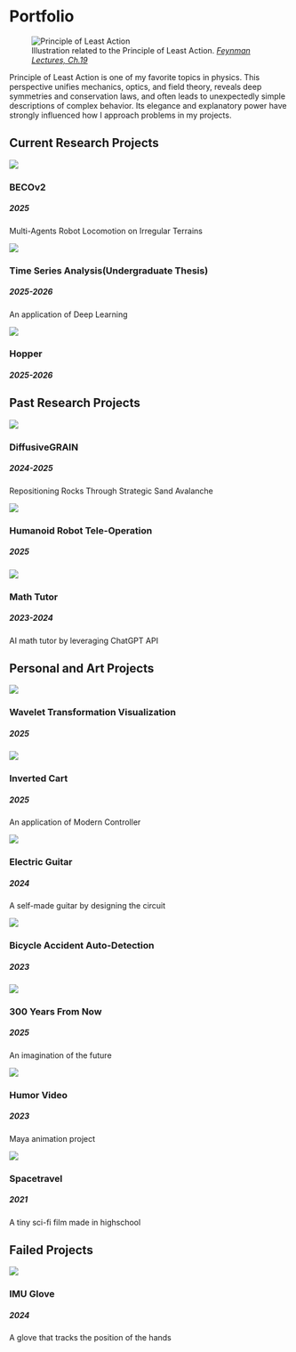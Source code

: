 # Portfolio

<figure class="portfolio-hero">
  <img src="../images/portfolio/least_action.jpg" alt="Principle of Least Action" loading="lazy" />
  <figcaption>
    Illustration related to the Principle of Least Action. <cite><a href="https://www.feynmanlectures.caltech.edu/II_19.html" target="_blank" rel="noopener">Feynman Lectures, Ch.19</a></cite>
  </figcaption>
</figure>

<p class="portfolio-desc">Principle of Least Action is one of my favorite topics in physics. This perspective unifies mechanics, optics, and field theory, reveals deep symmetries and conservation laws, and often leads to unexpectedly simple descriptions of complex behavior. Its elegance and explanatory power have strongly influenced how I approach problems in my projects.</p>

## Current Research Projects
<div class="quilt">
  <!-- BECOv2 -->
  <div class="tile">
    <img src="../images/portfolio/BECOv2.gif" loading="lazy" />
    <div class="overlay">
      <div class="overlay-inner">
        <h3>BECOv2</h3>
        <h5>2025</h5>
        <p>Multi-Agents Robot Locomotion on Irregular Terrains</p>
      </div>
    </div>
    <div class="tile-detail" style="display:none;">
      <p>Research Group: <a href="https://sites.google.com/usc.edu/roboland">RoboLAND</a></p>
      <!-- <p>Multi-agent locomotion on irregular terrains. Includes training pipeline, robustness tests, and ROS/Webots demos.</p>
      <ul>
        <li>Terrain randomization & parameter sweeps</li>
        <li>Dynamics sim + domain randomization</li>
        <li>Behavior cloning + RL fine-tuning</li>
      </ul> -->
    </div>
  </div>

  <!-- Time Series Analysis -->
  <div class="tile">
     <img src="../images/portfolio/rand_process.jpg" loading="lazy"/>
     <div class="overlay">
       <div class="overlay-inner">
         <h3>Time Series Analysis(Undergraduate Thesis)</h3>
         <h5>2025-2026</h5>
         <p>An application of Deep Learning</p>
       </div>
     </div>
     <div class="tile-detail" style="display:none;">
        <!-- <p>Code: <a href="#">Github</a></p> -->
       <p>Coming soon...</p>
     </div>
  </div>

  <!-- Hopper -->
  <div class="tile">
     <img src="../images/portfolio/roboland.png" loading="lazy"/>
     <div class="overlay">
       <div class="overlay-inner">
         <h3>Hopper</h3>
         <h5>2025-2026</h5>
         <p></p>
       </div>
     </div>
     <div class="tile-detail" style="display:none;">
     <p>Research Group: <a href="https://sites.google.com/usc.edu/roboland">RoboLAND</a></p>
       <!-- <p>Single-leg hopping control with disturbance recovery. Simulation-to-real notes and controller tuning logs.</p> -->
       <p>Coming soon...</p>
     </div>
  </div>
</div>

## Past Research Projects
<div class="quilt">
  <!-- DiffusiveGRAIN -->
  <div class="tile">
     <img src="../images/portfolio/sandbot.gif" loading="lazy"/>
     <div class="overlay">
       <div class="overlay-inner">
         <h3>DiffusiveGRAIN</h3>
         <h5>2024-2025</h5>
         <p>Repositioning Rocks Through Strategic Sand Avalanche</p>
       </div>
     </div>
     <div class="tile-detail" style="display:none;">
       <p>Research Group: <a href="https://sites.google.com/usc.edu/roboland">RoboLAND</a></p>
       <p>Project Website: <a href="https://sites.google.com/view/diffusivegrain/home">DiffusiveGRAIN</a></p>
       <p>Paper: <a href="https://arxiv.org/pdf/2505.12934d">Link</a></p>
       <p>Study of granular media manipulation via controlled avalanches to reposition embedded objects.</p>
       <ul>
         <li>Granular flow modeling</li>
         <li>Shape & friction sensitivity</li>
         <li>Real-world sandbox experiments</li>
       </ul>
     </div>
  </div>

  <!-- Humanoid Tele-Op -->
  <div class="tile">
     <img src="../images/portfolio/G1.gif" loading="lazy"/>
     <div class="overlay">
       <div class="overlay-inner">
         <h3>Humanoid Robot Tele-Operation</h3>
         <h5>2025</h5>
       </div>
     </div>
     <div class="tile-detail" style="display:none;">
       <p>Research Group: <a href="https://embodied-agi.cs.umass.edu/">Embodied AGI</a></p>
       <!-- <p>Low-latency teleoperation pipeline for a humanoid platform. Includes retargeting, filtering, and safety limits.</p>
       <ul>
         <li>Pose retargeting & IK constraints</li>
         <li>Network latency compensation</li>
         <li>Safety envelopes & failsafes</li>
       </ul> -->
     </div>
  </div>

  <!-- Math Tutor -->
  <div class="tile">
     <img src="../images/portfolio/anrg.png" loading="lazy"/>
     <div class="overlay">
       <div class="overlay-inner">
         <h3>Math Tutor</h3>
         <h5>2023-2024</h5>
         <p>AI math tutor by leveraging ChatGPT API</p>
       </div>
     </div>
     <div class="tile-detail" style="display:none;">
       <p>Research Group: <a href="https://anrg.usc.edu/www/">ANRG</a></p>
       <p>Conversational math tutoring with step-by-step hints and automatic problem generation.</p>
       <!-- <ul>
         <li>Curriculum tagging & spaced review</li>
         <li>Error-aware hinting</li>
         <li>Latex rendering & export</li>
       </ul> -->
     </div>
  </div>
</div>

## Personal and Art Projects
<div class="quilt">

  <div class="tile">
    <img src="../images/portfolio/morlet.png" loading="lazy"/>
    <div class="overlay">
      <div class="overlay-inner">
        <h3>Wavelet Transformation Visualization</h3>
        <h5>2025</h5>
        <p></p>
      </div>
    </div>
    <div class="tile-detail" style="display:none;">
      <!-- <p>Website: <a href="#">Link</a></p> -->
      <p>Coming soon...</p>
      <!-- <ul>
        <li>System ID & noise modeling</li>
        <li>LQR/LQG comparisons</li>
        <li>Hardware demo notes</li>
      </ul> -->
    </div>
  </div>

  <!-- Inverted Cart -->
  <div class="tile">
     <img src="../images/portfolio/inverted_cart.gif" loading="lazy"/>
     <div class="overlay">
       <div class="overlay-inner">
         <h3>Inverted Cart</h3>
         <h5>2025</h5>
         <p>An application of Modern Controller</p>
       </div>
     </div>
     <div class="tile-detail" style="display:none;">
       <p>Modern control on inverted pendulum: linearization, LQR, and reference tracking with integral action.</p>
       <ul>
         <li>System ID & noise modeling</li>
         <li>LQR/LQG comparisons</li>
         <li>Hardware demo notes</li>
       </ul>
     </div>
  </div>

  <!-- Electric Guitar -->
  <div class="tile">
     <img src="../images/portfolio/elec_guitar.JPG" loading="lazy"/>
     <div class="overlay">
       <div class="overlay-inner">
         <h3>Electric Guitar</h3>
         <h5>2024</h5>
         <p>A self-made guitar by designing the circuit</p>
       </div>
     </div>
     <div class="tile-detail" style="display:none;">
       <p>Hand-wired electric guitar project including pickup selection, tone circuit design, and shielding.</p>
       <ul>
         <li>Active vs passive tone stacks</li>
         <li>Noise & shielding experiments</li>
         <li>Custom pickguard CAD</li>
       </ul>
     </div>
  </div>

  <!-- Bicycle Accident Auto-Detection -->
  <div class="tile">
     <img src="../images/portfolio/bicycle.jpg" loading="lazy"/>
     <div class="overlay">
       <div class="overlay-inner">
         <h3>Bicycle Accident Auto-Detection</h3>
         <h5>2023</h5>
         <p></p>
       </div>
     </div>
     <div class="tile-detail" style="display:none;">
       <p>On-device fall detection using accelerometer/gyroscope signals and simple ML classifiers.</p>
       <ul>
         <li>Signal processing & thresholds</li>
         <li>False positive reduction</li>
         <li>BLE alert prototype</li>
       </ul>
     </div>
  </div>

  <!-- 300 Years From Now -->
  <div class="tile">
     <img src="../images/portfolio/2750.png" loading="lazy"/>
     <div class="overlay">
       <div class="overlay-inner">
         <h3>300 Years From Now</h3>
         <h5>2025</h5>
         <p>An imagination of the future</p>
       </div>
     </div>
     <div class="tile-detail" style="display:none;">
       <p>A speculative visual essay exploring long-horizon civilizational design and human–AI collaboration.</p>
       <ul>
         <li>Worldbuilding sketches</li>
         <li>Tech/social trade-offs</li>
         <li>Short narrative vignettes</li>
       </ul>
     </div>
  </div>

  <!-- Humor Video -->
  <div class="tile">
     <img src="../images/portfolio/CTAN452.png" loading="lazy"/>
     <div class="overlay">
       <div class="overlay-inner">
         <h3>Humor Video</h3>
         <h5>2023</h5>
         <p>Maya animation project</p>
       </div>
     </div>
    <div class="tile-detail" style="display:none;">
      <div class="video-embed">
        <video controls playsinline preload="metadata" poster="../images/portfolio/CTAN452.png">
          <!-- 用站点根路径最稳：按你的目录调整成 /videos/...  -->
          <source src="../videos/CTAN452.mp4" type="video/mp4" />
          <!-- 可选：再提供 webm 以做兜底 -->
          <!-- <source src="/videos/CTAN452.webm" type="video/webm" /> -->
          Your browser does not support the video tag.
        </video>
      </div>
    </div>
  </div>

  <!-- Spacetravel -->
  <div class="tile">
    <img src="../images/portfolio/sci_fi.png" loading="lazy"/>
    <div class="overlay">
      <div class="overlay-inner">
        <h3>Spacetravel</h3>
        <h5>2021</h5>
        <p>A tiny sci-fi film made in highschool</p>
      </div>
    </div>
  <div class="tile-detail" style="display:none;">
    <div class="video-embed">
      <video controls playsinline preload="metadata" poster="../images/portfolio/sci_fi.png.png">
        <!-- 用站点根路径最稳：按你的目录调整成 /videos/...  -->
        <source src="../videos/Space.mp4" type="video/mp4" />
        <!-- 可选：再提供 webm 以做兜底 -->
        <!-- <source src="/videos/CTAN452.webm" type="video/webm" /> -->
        Your browser does not support the video tag.
      </video>
    </div>
  </div>
  </div>

</div>

## Failed Projects
<div class="quilt">
  <!-- IMU Glove -->
  <div class="tile">
     <img src="../images/portfolio/imu_glove.JPG" loading="lazy"/>
     <div class="overlay">
       <div class="overlay-inner">
         <h3>IMU Glove</h3>
         <h5>2024</h5>
         <p>A glove that tracks the position of the hands</p>
       </div>
     </div>
     <div class="tile-detail" style="display:none;">
       <p>IMU-based hand pose capture glove. Lessons learned on drift, calibration, and fusion filters.</p>
       <ul>
         <li>Per-finger IMU placement</li>
         <li>Complementary vs EKF</li>
         <li>Drift mitigation experiments</li>
       </ul>
     </div>
  </div>
</div>

